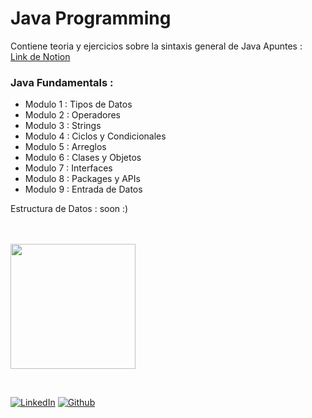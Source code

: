 # Java Programming
Contiene teoria y ejercicios sobre la sintaxis general de Java 
Apuntes :  
[Link de Notion](https://maribel-maza.notion.site/Curso-de-Desarrollo-en-Java-Estruct-de-Datos-y-Patrones-de-Dise-o-5dbc3316896242a99002f323e3e5374f)

### Java Fundamentals : 
* Modulo 1 : Tipos de Datos 
* Modulo 2 : Operadores
* Modulo 3 : Strings
* Modulo 4 : Ciclos y Condicionales
* Modulo 5 : Arreglos
* Modulo 6 : Clases y Objetos
* Modulo 7 : Interfaces
* Modulo 8 : Packages y APIs
* Modulo 9 : Entrada de Datos

Estructura de Datos : 
 soon  :)


<br> <br>
<img src="https://media.giphy.com/media/kGiUIbP8k6sbHWv7oS/giphy.gif" width="200"/> 

<br>


<a href="https://www.linkedin.com/in/maribel-maza/"><img alt="LinkedIn" src="https://img.shields.io/badge/linkedin%20-%230077B5.svg?&style=flat&logo=linkedin&logoColor=white"/></a> <a href="https://github.com/mysticBel"><img alt="Github" src="https://img.shields.io/github/followers/mysticBel?label=follow&style=social"/></a> &nbsp;

